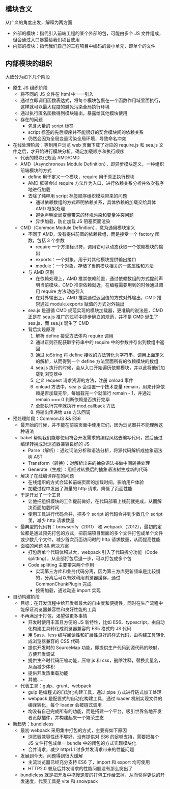 ## 模块含义
从广义的角度出发，解释为两方面
* 外部的模块：指代引入前端工程的某个外部的包，可能由多个 JS 文件组成，但会通过入口暴露给我们项目使用
* 内部的模块：指代我们自己的工程项目中编码的最小单元，即单个的文件

## 内部模块的组织
大致分为如下几个阶段
* 原生 JS 组织阶段
  * 将不同的 JS 文件在 html 中一一引入
  * 通过立即调用函数表达式，将每个模块包裹在一个函数作用域里面执行，这样就可以最大程度的避免污染全局执行环境
  * 通过执行匿名函数得到模块输出，暴露给其他模块使用
  * 存在的问题
    * 包含大量的 script 标签
    * script 标签的先后顺序并不能很好的契合模块间的依赖关系
    * 仍然会因为全局变量污染全局环境，导致命名冲突
* 在线处理阶段：等到用户浏览 web 页面下载了对应的 require.js 和 sea.js 文件之后，才开始进行模块分析，确定加载顺序和执行顺序
  * 代表的模块化规范 AMD/CMD
  * AMD（Asynchronous Module Definition），即异步模块定义，一种组织前端模块的方式
    * define 用于定义一个模块，require 用于真正执行模块
    * AMD 框架会以 require 方法作为入口，进行依赖关系分析并依次有序地进行加载
    * 去除了纯粹用 script 标签顺序组织模块带来的问题
      * 通过依赖数组的方式声明依赖关系，具体依赖的加载交给具体 AMD 框架处理
      * 避免声明全局变量带来的环境污染和变量冲突问题
      * 异步加载，防止加载 JS 阻塞页面渲染
  * CMD（Common Module Definition），意为通用模块定义
    * 不同于 AMD，没有提供前置的依赖数组，而是接受一个 factory 函数，包括 3 个参数
      * require 一个方法标识符，调用它可以动态获取一个依赖模块的输出
      * exports：一个对象，用于对其他模块提供输出接口
      * module：一个对象，存储了当前模块相关的一些属性和方法
    * 与 AMD 区别
      * 在依赖处理上，AMD 推崇依赖前置，通过依赖数组的方式提前声明当前模块，CMD 推崇依赖就近，在编程需要用到的时候通过调用 require 方法动态引入
      * 在对外输出上，AMD 推崇通过返回值的方式对外输出，CMD 推崇通过 module.exports 赋值的方式对外输出
    * sea.js 是遵循 CMD 规范实现的模块加载器，更准确的说法是，CMD 正是在 sea.js 推广的过程中逐步确立的规范，并不是 CMD 诞生了 sea.js，而 sea.js 诞生了 CMD
    * 背后实现原理
      1. 解析 define 接受方法体内 require 调用
        1. 通过正则匹配获取字符串中的 require 中的参数并存出到数组中返回
        2. 通过 toString 将 define 接收的方法转化为字符串，调用上面定义的解析，从而得到一个 define 方法里面所有的依赖模块的数组
      2. sea.js 执行的时候，会从入口开始遍历依赖模块，并以此将他们加载到浏览器中
        1. 定义 request 请求资源的方法，注册 onload 事件
        2. onload 方法中，sea.js 会设置一个技术变量 remain，用来计算依赖是否加载完毕，每加载完一个就值行 remain - 1，并通过 remain === 0 判断依赖是否执行完毕
        3. 全部执行完毕就执行 mod.callback 方法
      3. 将输出传递给 use 方法回调
* 预处理阶段：CommonJS && ES6
  * 最开始的时候，并不能在前端页面中使用它们，因为浏览器并不能理解这种语法
  * babel 帮助我们能够使用符合开发需求的编程风格去编写代码，然后通过编译转换成对浏览器兼容良好的 JS
    * Parse（解析）：通过词法分析和语法分析，将源代码解析成抽象语法树 AST
    * Transform（转换）：对解析出来的抽象语法书做中间转换处理
    * Generate（生成）：用经过转换后的抽象语法树生成新的代码
  * 解决了在线编译存在的问题
    * 在线组织的方式会延长前端页面的加载时间，影响用户体验
    * 加载过程中发出了海量的 http 请求，降低了页面性能
  * 于是开发了一个工具
    * 让他把组织模块的工作提前做好，在代码部署上线前就完成，从而解决页面加载时间
    * 使用工具进行代码合并，把多个 script 的代码合并到少数几个 script 里，减少 http 请求数量
  * 最典型的代码有：browserify（2011） 和 webpack（2012），最初的定位都是通过预先打包的方式，把前端项目里面的多个文件打包成单个文件或少数几个文件，减少首次页面访问时的 http 请求数量，从而提高性能
  * 面临的问题 && 解决方案
    * 打包后单个代码体积过大，webpack 引入了代码拆分功能（Code splitting），从全部打包后退一步，可以打包成多个包
    * Code splitting 主要带来两个作用
      * 实现第三方库和业务代码分离，因为第三方库更新频率是比较慢的，分离后可以有效利用浏览器缓存，通过 CommonChunkPlugin 完成
      * 按需加载，通过动态 import 实现
* 自动构建阶段
  * 目标：在开发流程中给开发者最大的自由度和便捷性，同时在生产流程中能保证浏览器兼容性和良好性能的工具
  * 不再满足于打包，渴望做更多事情
    * 开发时使用丰富且方便的 JS 新特性，比如 ES6、typescript，由自动化构建工具转化成浏览器兼容的 ES5 格式的 JS 代码
    * 用 Sass、less 编写阅读性和扩展性良好的样式代码，由构建工具转化成浏览器兼容的 CSS 代码
    * 提供开发时的 SourceMap 功能，即提供生产代码到源代码的映射，方便开发调试
    * 提供生产时代码压缩功能，压缩 js 和 css，删除注释，替换变量名，从而减少体积
    * 提供开发热重载功能
    * 其他……
  * 代表工具：gulp、grunt、webpack
    * gulp 是编程式的自动化构建工具，通过 pipe 方式进行链式加工处理
    * webpack 是配置式的自动化构建工具，通过 loader 机制实现文件的编译转化，每个 loader 会被链式调用
    * 均没有自己完成所有的功能，而是搭建一个平台，吸引世界各地开发者贡献插件，并构建起来一个繁荣生态
* 新趋势：bundleless
  * 最初 webpack 采用集中打包的方式，主要有如下原因
    * 浏览器兼容性还不够好，没有提供对 ES6 的足够支持，需要把每个 JS 文件打包成单一 bundle 中的闭包的方式实现模块化
    * 合并请求，减少 http/1.1 过多并发请求带来的性能问题
  * 发展到今天，问题得到很大缓解
    * 主流浏览器已经充分支持 ES6 了，import 和 export 均可使用
    * HTTP2.0 普及后并发请求的性能问题没有那么突出了
  * bundleless 就是把开发中拖慢速度的打包工作给去掉，从而获得更快的开发速度，代表工具是 vite 和 snowpack
